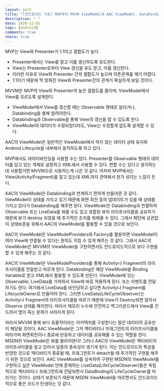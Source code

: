 ```yaml
---
layout: post
title: "[안드로이드 기초] MVP부터 MVVM ViewModel과 AAC ViewModel, Databinding 고찰"
description: " "
date: 2020-12-01
tags: [android]
comments: true
share: true
---
```



MVP는 View와 Presenter가 1:1이고 결합도가 높다.

- Presenter에서는 View를 알고 이를 갱신하도록 유도한다.
- View는 Presenter로부터 View 갱신을 유도 받고, 이를 갱신한다.
- 이러한 이유로 View와 Presenter 간의 결합도가 높으며 의존관계를 깨기 어렵다.
- 1:1이기 때문에 딱 맞춰진 View와 Presenter간의 관계가 확실하게 보일 것이다.

MVVM은 MVP의 View와 Presenter의 높은 결합도를 줄이며, ViewModel에서 View를 모르도록 설계한다.

- ViewModel에서 View를 갱신할 때는 Observable 형태로 알리거나, Databinding을 통해 알려야한다.
- Databinding과 Observable을 통해 View의 갱신을 할 수 있도록 한다.
- ViewModel의 데이터가 수정되었더라도, View는 수정할게 없도록 설계할 수 있다.

AAC의 ViewModel은 일반적인 ViewModel에서 하지 않는 데이터 상태 유지와 Android Lifecycle을 내부에서 동작하도록 하고 있다.

MVP에서도 데이터바인딩을 사용할 수는 있다. Presenter를 Observable 형태의 데이터를 담고 있는 객체로 설정하고 XML에서 사용할 수 있다. 편할 수는 있다고 생각하는데 사용할거면 MVVM으로 사용하는게 나은 것 같다. 어차피 MVP에서는 View(Activity/Fragment)를 알고 있는데 XML까지 관여해서 뭔가 섞이는 느낌이 든다.

AAC의 ViewModel은 Databinding과 연계하기 편하게 만들어준 것 같다. ViewModel이 상태를 가지고 있기 때문에 화면 회전 등의 업데이트가 있을 때 상태를 가지고 있다가 Databinding을 해주면 된다. ViewModel은 Databinding과 연결하여 Observable 또는 LiveData를 쏴줄 수도 있고 포함된 뷰의 라이프사이클을 공유하기 때문에 뷰가 destroy 되었을 때 추가적인 조치를 취해줄 수 있다. 그래서 패턴에 상관없이 상태보존을 위해서 AAC의 ViewModel을 활용할 수 있을 것으로 보인다.

AAC의 ViewModel은 ViewModelProviders와 Factory를 활용하면 ViewModel이 여러 View에 연결될 수 있다는 원칙도 지킬 수 있게 해주는 것 같다. 그래서 AAC의 ViewModel은 MVVM의 ViewModel을 구현하면서도 안드로이드적으로 보다 구현을 할 수 있게 해주는 것 같다.

AAC의 ViewModel은 ViewModelProviders를 통해 Activity나 Fragment의 라이프사이클을 전달받고 따르게 된다. Databinding은 해당 ViewModel을 Binding Variable로 받고 XML에서 활용할 수 있도록 만든다. ViewModel에 있는 Observable, LiveData를 가져와서 View에 바로 적용하게 된다. 또는 이벤트를 전달하기도 한다. 여기에서 LiveData를 바인딩하고 싶다면 Activity나 Fragment를 LifecycleOwner로 만들어야 한다. 그러면 LiveData(LifeCycleObserver)는 Activity나 Fragment의 라이프사이클을 따르기 때문에 View가 Destroy되면 알아서 Observe 상태를 해지한다. 따라서 메모리 누수에 안전하고 백그라운드에서 View를 건드려서 앱이 죽는 문제가 사라지게 된다.

따라서 MVVM 통해 보다 효율적이라는 아키텍처를 구성한다는 말은 데이터의 공유만이 해당될 것이다. AAC ViewModel은 그저 액티비티나 프래그먼트의 라이프사이클을 따라가며 화면회전이나 종료에 반응하고 데이터를 공유해줄 수 있는 역할을 한다. MSDN의 ViewModel은 뷰를 몰라야한다! 그러나 AAC의 ViewModel은 액티비티의 라이프사이클을 알고 있어서 일종의 종속성이 생기게 된다. 이는 안드로이드의 특성을 반영한 것으로 액티비티가 종료될 때, 프래그먼트가 detach될 때 추가적인 구현을 해주기 위한 것으로 보인다. AAC ViewModel를 상속하여 구현된 MSDN의 ViewModel를 구현하고 싶은 ViewModel 안에 존재하는 LiveData(LifeCycleObserver)들은 독립적으로 액티비티나 프래그먼트에 전달되면서 DataBinding의 LifeCycleOwner를 따라가는 것이다. 상태가 보존되기 때문에 MSDN ViewModel을 따르면서도 안드로이드 적으로 좋은 코드가 탄생하는 것 같다.
